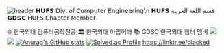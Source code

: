 ![header](https://capsule-render.vercel.app/api?type=waving&color=auto&height=300&section=header&text=dlacked&fontSize=90)
𝗛𝗨𝗙𝗦 𝖣𝗂𝗏. 𝗈𝖿 𝖢𝗈𝗆𝗉𝗎𝗍𝖾𝗋 𝖤𝗇𝗀𝗂𝗇𝖾𝖾𝗋𝗂𝗇𝗀\n
𝗛𝗨𝗙𝗦 قسم اللغة العربية
𝗚𝗗𝗦𝗖 𝖧𝖴𝖥𝖲 𝖢𝗁𝖺𝗉𝗍𝖾𝗋 𝖬𝖾𝗆𝖻𝖾𝗋

🌐 한국외대 컴퓨터공학전공
🏛️ 한국외대 아랍어과
📚 GDSC 한국외대 챕터 멤버
<img src="https://img.shields.io/badge/Python-blue?style=flat&logo=Python&logoColor=white" />
<img src="https://img.shields.io/badge/Instagram-red?style=flat&logo=Instagram&logoColor=white" />
[![Anurag's GitHub stats](https://github-readme-stats.vercel.app/api?username=dlacked)](https://github.com/anuraghazra/github-readme-stats)
[![Solved.ac Profile](http://mazassumnida.wtf/api/v2/generate_badge?boj=imcy0104)](https://solved.ac/imcy0104/)
https://linktr.ee/dlacked